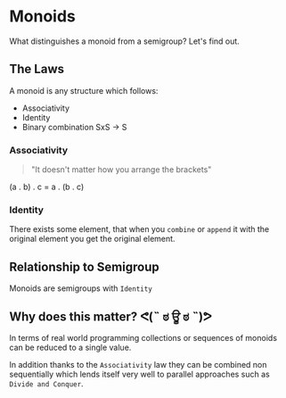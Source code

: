 # Monoids
What distinguishes a monoid from a semigroup? Let's find out.

## The Laws
A monoid is any structure which follows:
- Associativity
- Identity
- Binary combination SxS -> S

### Associativity
> "It doesn't matter how you arrange the brackets"

(a . b) . c = a . (b . c)

### Identity
There exists some element, that when you `combine` or `append` it with the original element you get the original element.

## Relationship to Semigroup
Monoids are semigroups with `Identity`

## Why does this matter? ᕙ(˵ ಠ ਊ ಠ ˵)ᕗ
In terms of real world programming collections or sequences of monoids can be reduced to a single value.

In addition thanks to the `Associativity` law they can be combined non sequentially which lends itself very well to parallel approaches such as `Divide and Conquer`.